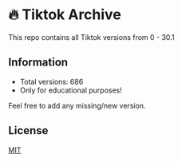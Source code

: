 
# 🔥 Tiktok Archive 
This repo contains all Tiktok versions from 0 - 30.1


## Information
- Total versions: 686
- Only for educational purposes!

Feel free to add any missing/new version.

## License  

[MIT](https://choosealicense.com/licenses/mit/)
